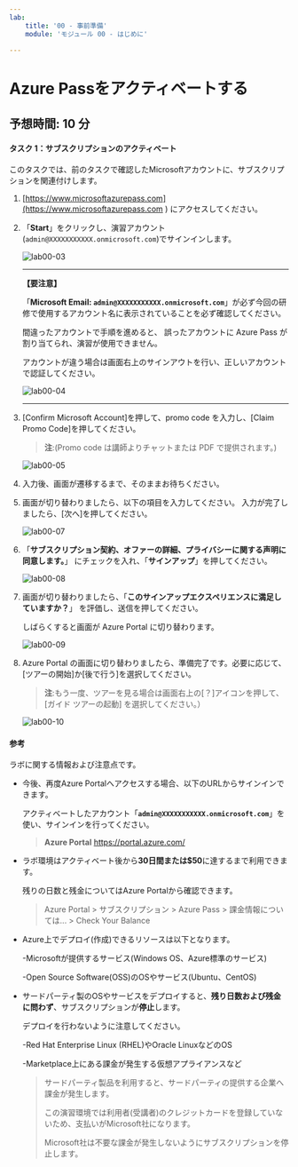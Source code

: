 ```yaml
---
lab:
    title: '00 - 事前準備'
    module: 'モジュール 00 - はじめに'

---
```


# Azure Passをアクティベートする



## 予想時間: 10 分



#### タスク 1：サブスクリプションのアクティベート

このタスクでは、前のタスクで確認したMicrosoftアカウントに、サブスクリプションを関連付けします。

1. [https://www.microsoftazurepass.com](https://www.microsoftazurepass.com ) にアクセスしてください。

1. 「**Start**」をクリックし、演習アカウント(`admin@XXXXXXXXXXX.onmicrosoft.com`)でサインインします。

    ![lab00-03](./media/lab00-03.png)

    ------

    **【要注意】**

    「**Microsoft Email: `admin@XXXXXXXXXXX.onmicrosoft.com`**」が必ず今回の研修で使用するアカウント名に表示されていることを必ず確認してください。

    間違ったアカウントで手順を進めると、 誤ったアカウントに Azure Pass が割り当てられ、演習が使用できません。 

    アカウントが違う場合は画面右上のサインアウトを行い、正しいアカウントで認証してください。

    ![lab00-04](./media/lab00-04.png)

    ------

    

1. [Confirm Microsoft Account]を押して、promo code を入力し、[Claim Promo Code]を押してください。

    > **注**:(Promo code は講師よりチャットまたは PDF で提供されます。)

    ![lab00-05](./media/lab00-05.png)

1. 入力後、画面が遷移するまで、そのままお待ちください。

1. 画面が切り替わりましたら、以下の項目を入力してください。 入力が完了しましたら、[次へ]を押してください。

    ![lab00-07](./media/lab00-07.png)

1. 「**サブスクリプション契約、オファーの詳細、プライバシーに関する声明に同意します。**」 にチェックを入れ、「**サインアップ**」を押してください。

    ![lab00-08](./media/lab00-08.png)

1. 画面が切り替わりましたら、「**このサインアップエクスペリエンスに満足していますか？**」 を評価し、送信を押してください。

    しばらくすると画面が Azure Portal に切り替わります。

    ![lab00-09](./media/lab00-09.png)

1. Azure Portal の画面に切り替わりましたら、準備完了です。必要に応じて、[ツアーの開始]か[後で行う]を選択してください。

    > **注**:もう一度、ツアーを見る場合は画面右上の[？]アイコンを押して、[ガイド ツアーの起動] を選択してください。）
    
    ![lab00-10](./media/lab00-10.png)
    
    



#### 参考

ラボに関する情報および注意点です。

- 今後、再度Azure Portalへアクセスする場合、以下のURLからサインインできます。

  アクティベートしたアカウント「**`admin@XXXXXXXXXXX.onmicrosoft.com`**」を使い、サインインを行ってください。

  > **Azure Portal** https://portal.azure.com/

- ラボ環境はアクティベート後から**30日間または$50**に達するまで利用できます。

  残りの日数と残金についてはAzure Portalから確認できます。

  > Azure Portal > サブスクリプション > Azure Pass >  課金情報については... > Check Your Balance

- Azure上でデプロイ(作成)できるリソースは以下となります。

  -Microsoftが提供するサービス(Windows OS、Azure標準のサービス)

  -Open Source Software(OSS)のOSやサービス(Ubuntu、CentOS)

- サードパーティ製のOSやサービスをデプロイすると、**残り日数および残金に問わず**、サブスクリプションが**停止**します。

  デプロイを行わないように注意してください。

   -Red Hat Enterprise Linux (RHEL)やOracle LinuxなどのOS

   -Marketplace上にある課金が発生する仮想アプライアンスなど

  > サードパーティ製品を利用すると、サードパーティの提供する企業へ課金が発生します。
  >
  > この演習環境では利用者(受講者)のクレジットカードを登録していないため、支払いがMicrosoft社になります。
  >
  > Microsoft社は不要な課金が発生しないようにサブスクリプションを停止します。
